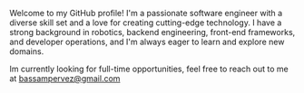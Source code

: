 Welcome to my GitHub profile! I'm a passionate software engineer with a diverse skill set and a love for creating cutting-edge technology. I have a strong background in robotics, backend engineering, front-end frameworks, and developer operations, and I'm always eager to learn and explore new domains.

Im currently looking for full-time opportunities, feel free to reach out to me at bassampervez@gmail.com


